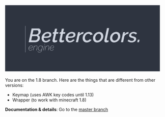 <h3 align="center">
  <img src=".github/header_engine.png">
</h3>

You are on the 1.8 branch. Here are the things that are different from other versions:

- Keymap (uses AWK key codes until 1.13)
- Wrapper (to work with minecraft 1.8)

**Documentation & details**: Go to the [master branch](https://github.com/N3ROO/BettercolorsEngine)